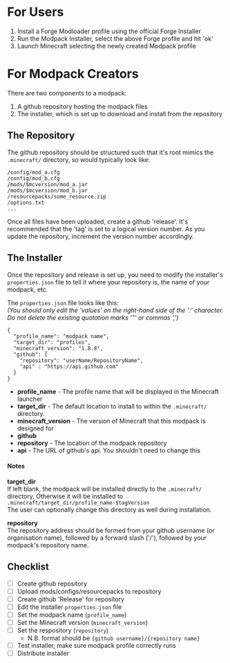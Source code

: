 For Users
====
1. Install a Forge Modloader profile using the official Forge Installer
2. Run the Modpack Installer, select the above Forge profile and hit 'ok'
3. Launch Minecraft selecting the newly created Modpack profile

For Modpack Creators
====
There are two components to a modpack:  

1. A github repository hosting the modpack files
2. The installer, which is set up to download and install from the repository

## The Repository
The github repository should be structured such that it's root mimics the 
`.minecraft/` directory, so would typically look like:  
```
/config/mod_a.cfg
/config/mod_b.cfg
/mods/$mcversion/mod_a.jar
/mods/$mcversion/mod_b.jar
/resourcepacks/some_resource.zip
/options.txt
...
```
Once all files have been uploaded, create a github 'release'. It's recommended
that the 'tag' is set to a logical version number. As you update the repository,
increment the version number accordingly.

## The Installer
Once the repository and release is set up, you need to modify the installer's
`properties.json` file to tell it where your repository is, the name of your
modpack, etc.

The `properties.json` file looks like this:  
_(You should only edit the 'values' on the right-hand side of the ':' character. 
Do not delete the existing quotation marks '"' or commas ',')_
```
{
  "profile_name": "modpack name",
  "target_dir": "profiles",
  "minecraft_version": "1.8.8",
  "github": {
    "repository": "userName/RepositoryName",
    "api" : "https://api.github.com"
  }
}
```
- **profile_name** - The profile name that will be displayed in the Minecraft
 launcher
- **target_dir** - The default location to install to within the `.minecraft/`
directory.
- **minecraft_version** - The version of Minecraft that this modpack is designed for
- **github**
 - **repository** - The location of the modpack repository
 - **api** - The URL of github's api. You shouldn't need to change this
 
#### Notes
**target_dir**  
If left blank, the modpack will be installed directly to the `.minecraft/`
directory. Otherwise it will be installed to `.minecraft/target_dir/profile_name-$tagVersion`  
The user can optionally change this directory as well during installation.

**repository**  
The repository address should be formed from your github username (or organisation
name), followed by a forward slash ('/'), followed by your modpack's repository name. 

## Checklist
- [ ] Create github repository
- [ ] Upload mods/configs/resourcepacks to repository
- [ ] Create github 'Release' for repository
- [ ] Edit the installer `properties.json` file
 - [ ] Set the modpack name (`profile_name`)
 - [ ] Set the Minecraft version (`minecraft_version`)
 - [ ] Set the respository (`repository`)
   - N.B. format should be `{github username}/{repository name}`
- [ ] Test installer, make sure modpack profile correctly runs
- [ ] Distribute installer
